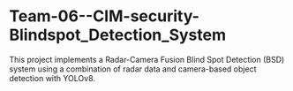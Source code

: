 # Team-06--CIM-security-Blindspot_Detection_System
This project implements a Radar-Camera Fusion Blind Spot Detection (BSD) system using a combination of radar data and camera-based object detection with YOLOv8.
